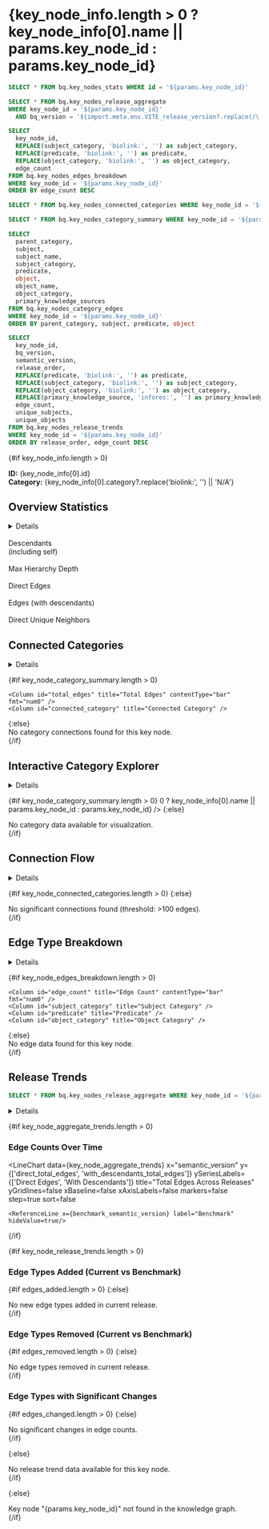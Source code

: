 # {key_node_info.length > 0 ? key_node_info[0].name || params.key_node_id : params.key_node_id}

```sql key_node_info
SELECT * FROM bq.key_nodes_stats WHERE id = '${params.key_node_id}'
```

```sql key_node_aggregate
SELECT * FROM bq.key_nodes_release_aggregate
WHERE key_node_id = '${params.key_node_id}'
  AND bq_version = '${import.meta.env.VITE_release_version?.replace(/\./g, '_')}'
```

```sql key_node_edges_breakdown
SELECT
  key_node_id,
  REPLACE(subject_category, 'biolink:', '') as subject_category,
  REPLACE(predicate, 'biolink:', '') as predicate,
  REPLACE(object_category, 'biolink:', '') as object_category,
  edge_count
FROM bq.key_nodes_edges_breakdown
WHERE key_node_id = '${params.key_node_id}'
ORDER BY edge_count DESC
```

```sql key_node_connected_categories
SELECT * FROM bq.key_nodes_connected_categories WHERE key_node_id = '${params.key_node_id}' ORDER BY count DESC
```

```sql key_node_category_summary
SELECT * FROM bq.key_nodes_category_summary WHERE key_node_id = '${params.key_node_id}' ORDER BY distinct_nodes DESC
```

```sql key_node_category_edges
SELECT
  parent_category,
  subject,
  subject_name,
  subject_category,
  predicate,
  object,
  object_name,
  object_category,
  primary_knowledge_sources
FROM bq.key_nodes_category_edges
WHERE key_node_id = '${params.key_node_id}'
ORDER BY parent_category, subject, predicate, object
```

```sql key_node_release_trends
SELECT
  key_node_id,
  bq_version,
  semantic_version,
  release_order,
  REPLACE(predicate, 'biolink:', '') as predicate,
  REPLACE(subject_category, 'biolink:', '') as subject_category,
  REPLACE(object_category, 'biolink:', '') as object_category,
  REPLACE(primary_knowledge_source, 'infores:', '') as primary_knowledge_source,
  edge_count,
  unique_subjects,
  unique_objects
FROM bq.key_nodes_release_trends
WHERE key_node_id = '${params.key_node_id}'
ORDER BY release_order, edge_count DESC
```

<script>
  import KeyNodeChordDashboard from '../../_components/KeyNodeChordDashboard.svelte';

  const current_release_bq_version = import.meta.env.VITE_release_version?.replace(/\./g, '_') || 'v0_10_4';
  const benchmark_bq_version = import.meta.env.VITE_benchmark_version?.replace(/\./g, '_') || 'v0_10_2';
  const benchmark_semantic_version = import.meta.env.VITE_benchmark_version || 'v0.10.2';

  // Filter release trends data in JavaScript
  $: current_release_edges = key_node_release_trends.filter(row => row.bq_version === current_release_bq_version);
  $: benchmark_release_edges = key_node_release_trends.filter(row => row.bq_version === benchmark_bq_version);

  // Compute edges added (in current but not in benchmark)
  $: edges_added = current_release_edges.filter(curr => {
    return !benchmark_release_edges.some(bench =>
      bench.predicate === curr.predicate &&
      bench.subject_category === curr.subject_category &&
      bench.object_category === curr.object_category &&
      bench.primary_knowledge_source === curr.primary_knowledge_source
    );
  }).sort((a, b) => b.edge_count - a.edge_count);

  // Compute edges removed (in benchmark but not in current)
  $: edges_removed = benchmark_release_edges.filter(bench => {
    return !current_release_edges.some(curr =>
      curr.predicate === bench.predicate &&
      curr.subject_category === bench.subject_category &&
      curr.object_category === bench.object_category &&
      curr.primary_knowledge_source === bench.primary_knowledge_source
    );
  }).sort((a, b) => b.edge_count - a.edge_count);

  // Compute edges with significant changes
  $: edges_changed = current_release_edges
    .map(curr => {
      const bench = benchmark_release_edges.find(b =>
        b.predicate === curr.predicate &&
        b.subject_category === curr.subject_category &&
        b.object_category === curr.object_category &&
        b.primary_knowledge_source === curr.primary_knowledge_source
      );
      if (bench && Math.abs(curr.edge_count - bench.edge_count) > 10) {
        return {
          ...curr,
          benchmark_count: bench.edge_count,
          current_count: curr.edge_count,
          count_change: curr.edge_count - bench.edge_count,
          pct_change: Math.round(1000 * (curr.edge_count - bench.edge_count) / bench.edge_count) / 10
        };
      }
      return null;
    })
    .filter(x => x !== null)
    .sort((a, b) => Math.abs(b.count_change) - Math.abs(a.count_change));
</script>

{#if key_node_info.length > 0}

<div class="max-w-3xl mx-auto text-sm leading-snug text-gray-700 mb-4">
  <strong>ID:</strong> {key_node_info[0].id}<br/>
  <strong>Category:</strong> {key_node_info[0].category?.replace('biolink:', '') || 'N/A'}
</div>

## Overview Statistics

<Details title="Understanding These Metrics">
<div class="max-w-3xl mx-auto text-sm leading-snug text-gray-700 mb-4">
Statistics are shown for both the key node directly and including all its descendants (subtypes/subclasses).
Descendants are found by recursively following biolink:subclass_of edges up to 20 levels deep.
This provides a comprehensive view of the entire hierarchy under this node.
</div>
</Details>

<Grid col=2 class="max-w-4xl mx-auto mb-6">
  <div class="text-center text-lg">
    <span class="font-semibold text-4xl" style="color: #1e40af;">
      <Value data={key_node_info} column="descendant_count" fmt="num0" />
    </span><br/>
    <span class="text-xl">Descendants</span><br/>
    <span class="text-sm text-gray-600">(including self)</span>
  </div>
  <div class="text-center text-lg">
    <span class="font-semibold text-4xl" style="color: #1e40af;">
      <Value data={key_node_info} column="max_descendant_depth" fmt="num0" />
    </span><br/>
    <span class="text-xl">Max Hierarchy Depth</span>
  </div>
</Grid>

<Grid col=2 class="max-w-4xl mx-auto mb-6">
  <div class="text-center text-lg">
    <span class="font-semibold text-2xl" style="color: #059669;">
      <Value data={key_node_info} column="direct_total_edges" fmt="num0" />
    </span><br/>
    <span class="text-md">Direct Edges</span>
  </div>
  <div class="text-center text-lg">
    <span class="font-semibold text-2xl" style="color: #059669;">
      <Value data={key_node_aggregate} column="with_descendants_total_edges" fmt="num0" />
    </span><br/>
    <span class="text-md">Edges (with descendants)</span>
  </div>
</Grid>

<Grid col=2 class="max-w-4xl mx-auto mb-6">
  <div class="text-center text-lg">
    <span class="font-semibold text-2xl" style="color: #7c3aed;">
      <Value data={key_node_info} column="direct_unique_neighbors" fmt="num0" />
    </span><br/>
    <span class="text-md">Direct Unique Neighbors</span>
  </div>
</Grid>

## Connected Categories

<Details title="Understanding This Table">
<div class="max-w-3xl mx-auto text-sm leading-snug text-gray-700 mb-4">
This table shows all biolink categories connected to this key node (including descendants), regardless of edge direction.
Each row shows a category and the total number of edges connecting it to this key node.
This provides a high-level view of what types of entities this key node is connected to in the knowledge graph.
</div>
</Details>

{#if key_node_category_summary.length > 0}
<DataTable
    data={key_node_category_summary}
    search=true
    pagination=true
    pageSize={20}
    title="Categories Connected to This Key Node">

    <Column id="total_edges" title="Total Edges" contentType="bar" fmt="num0" />
    <Column id="connected_category" title="Connected Category" />

</DataTable>
{:else}
<div class="text-center text-lg text-gray-500 mt-10">
  No category connections found for this key node.
</div>
{/if}

## Interactive Category Explorer

<Details title="Understanding This Visualization">
<div class="max-w-3xl mx-auto text-sm leading-snug text-gray-700 mb-4">
This interactive chord diagram shows the key node in the center with connected categories arranged in a circle around it.
The size and color of each link represents the number of edges to that category. Click on any category node to see
detailed edge information below. Click again or click the key node to deselect.
</div>
</Details>

{#if key_node_category_summary.length > 0}
<KeyNodeChordDashboard
  categoryData={key_node_category_summary}
  edgeData={key_node_category_edges}
  keyNodeName={key_node_info.length > 0 ? key_node_info[0].name || params.key_node_id : params.key_node_id}
/>
{:else}
<div class="text-center text-lg text-gray-500 mt-10">
  No category data available for visualization.
</div>
{/if}

## Connection Flow

<Details title="Understanding This Diagram">
<div class="max-w-3xl mx-auto text-sm leading-snug text-gray-700 mb-4">
This Sankey diagram shows how this key node and its descendants connect to other categories in the knowledge graph.
Incoming connections (labeled [IN]) show categories that connect TO this node, while outgoing connections (labeled [OUT])
show categories this node connects TO. Only connections with more than 100 edges are shown.
</div>
</Details>

{#if key_node_connected_categories.length > 0}
<SankeyDiagram
  data={key_node_connected_categories}
  sourceCol='source'
  targetCol='target'
  valueCol='count'
  linkLabels='full'
  linkColor='gradient'
  title='Key Node Connection Flow (with descendants)'
  subtitle='Flow from Incoming Categories through Key Node to Outgoing Categories (>100 connections)'
  chartAreaHeight={500}
/>
{:else}
<div class="text-center text-lg text-gray-500 mt-10">
  No significant connections found (threshold: >100 edges).
</div>
{/if}

## Edge Type Breakdown

<Details title="Understanding This Table">
<div class="max-w-3xl mx-auto text-sm leading-snug text-gray-700 mb-4">
This table shows all edge types involving this key node and its descendants, broken down by predicate (relationship type),
subject category, object category, and primary knowledge source. This helps understand what types of relationships
are most common for this entity.
</div>
</Details>

{#if key_node_edges_breakdown.length > 0}
<DataTable
    data={key_node_edges_breakdown}
    search=true
    pagination=true
    pageSize={25}
    title="Edge Types (with descendants)">

    <Column id="edge_count" title="Edge Count" contentType="bar" fmt="num0" />
    <Column id="subject_category" title="Subject Category" />
    <Column id="predicate" title="Predicate" />
    <Column id="object_category" title="Object Category" />

</DataTable>
{:else}
<div class="text-center text-lg text-gray-500 mt-10">
  No edge data found for this key node.
</div>
{/if}

## Release Trends

```sql key_node_aggregate_trends
SELECT * FROM bq.key_nodes_release_aggregate WHERE key_node_id = '${params.key_node_id}' ORDER BY release_order
```

<Details title="Understanding Release Trends">
<div class="max-w-3xl mx-auto text-sm leading-snug text-gray-700 mb-4">
This section shows how the neighborhood of this key node (including descendants) has evolved across releases.
Direct edges are connections involving only the key node itself, while "with descendants" includes all subtypes/subclasses.
The comparison tables below show edge types that have been added, removed, or changed significantly between the benchmark and current release.
</div>
</Details>

{#if key_node_aggregate_trends.length > 0}

### Edge Counts Over Time

<LineChart
    data={key_node_aggregate_trends}
    x="semantic_version"
    y={['direct_total_edges', 'with_descendants_total_edges']}
    ySeriesLabels={['Direct Edges', 'With Descendants']}
    title="Total Edges Across Releases"
    yGridlines=false
    xBaseline=false
    xAxisLabels=false
    markers=false
    step=true
    sort=false
>
    <ReferenceLine x={benchmark_semantic_version} label="Benchmark" hideValue=true/>
</LineChart>

{/if}

{#if key_node_release_trends.length > 0}

### Edge Types Added (Current vs Benchmark)

{#if edges_added.length > 0}
<DataTable
    data={edges_added}
    search=true
    pagination=true
    pageSize={10}
    title="Edge types present in current release but not in benchmark">
    <Column id="edge_count" title="Edge Count" contentType="bar" fmt="num0" />
    <Column id="subject_category" title="Subject Category" />
    <Column id="predicate" title="Predicate" />
    <Column id="object_category" title="Object Category" />
</DataTable>
{:else}
<div class="text-center text-lg text-gray-500 mt-4 mb-4">
  No new edge types added in current release.
</div>
{/if}

### Edge Types Removed (Current vs Benchmark)

{#if edges_removed.length > 0}
<DataTable
    data={edges_removed}
    search=true
    pagination=true
    pageSize={10}
    title="Edge types present in benchmark but not in current release">
    <Column id="edge_count" title="Edge Count (Benchmark)" contentType="bar" fmt="num0" />
    <Column id="subject_category" title="Subject Category" />
    <Column id="predicate" title="Predicate" />
    <Column id="object_category" title="Object Category" />
</DataTable>
{:else}
<div class="text-center text-lg text-gray-500 mt-4 mb-4">
  No edge types removed in current release.
</div>
{/if}

### Edge Types with Significant Changes

{#if edges_changed.length > 0}
<DataTable
    data={edges_changed}
    search=true
    pagination=true
    pageSize={10}
    title="Edge types with significant count changes (>10 edges difference)">
    <Column id="count_change" title="Change" contentType="delta" fmt="num0" />
    <Column id="pct_change" title="% Change" fmt="pct1" />
    <Column id="benchmark_count" title="Benchmark Count" fmt="num0" />
    <Column id="current_count" title="Current Count" fmt="num0" />
    <Column id="subject_category" title="Subject Category" />
    <Column id="predicate" title="Predicate" />
    <Column id="object_category" title="Object Category" />
</DataTable>
{:else}
<div class="text-center text-lg text-gray-500 mt-4 mb-4">
  No significant changes in edge counts.
</div>
{/if}

{:else}
<div class="text-center text-lg text-gray-500 mt-10">
  No release trend data available for this key node.
</div>
{/if}

{:else}
<div class="text-center text-lg text-red-500 mt-10">
  Key node "{params.key_node_id}" not found in the knowledge graph.
</div>
{/if}
